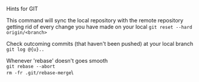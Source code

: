 Hints for GIT

This command will sync the local repository with the remote repository getting rid of every change you have made on your local
`git reset --hard origin/<branch>`

Check outcoming commits (that haven't been pushed) at your local branch\
`git log @{u}..`


Whenever 'rebase' doesn't goes smooth\
`git rebase --abort`\
`rm -fr .git/rebase-merge`\


